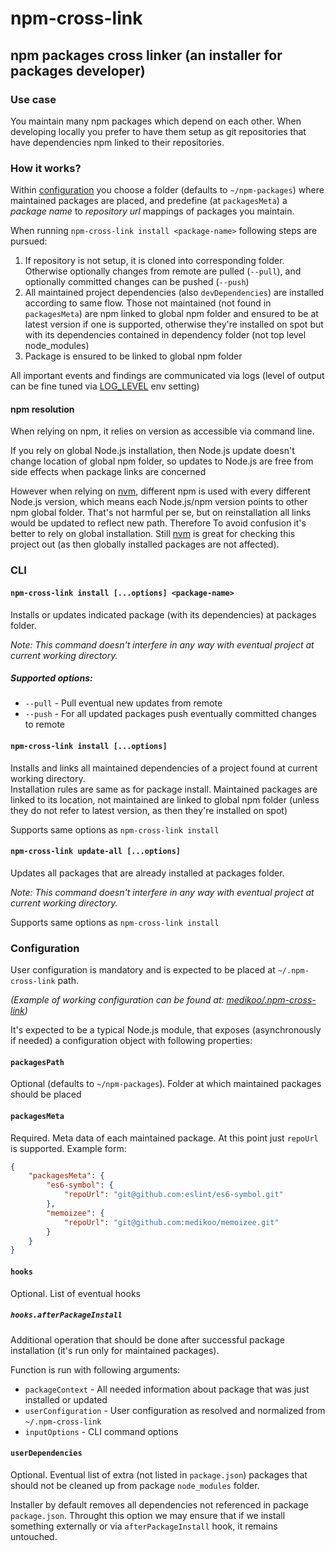 # npm-cross-link

## npm packages cross linker (an installer for packages developer)

### Use case

You maintain many npm packages which depend on each other. When developing locally you prefer to have them setup as git repositories that have dependencies npm linked to their repositories.

### How it works?

Within [configuration](#configuration) you choose a folder (defaults to `~/npm-packages`) where maintained packages are placed, and predefine (at `packagesMeta`) a _package name_ to _repository url_ mappings of packages you maintain.

When running `npm-cross-link install <package-name>` following steps are pursued:

1. If repository is not setup, it is cloned into corresponding folder. Otherwise optionally changes from remote are pulled (`--pull`), and optionally committed changes can be pushed (`--push`)
2. All maintained project dependencies (also `devDependencies`) are installed according to same flow. Those not maintained (not found in `packagesMeta`) are npm linked to global npm folder and ensured to be at latest version if one is supported, otherwise they're installed on spot but with its dependencies contained in dependency folder (not top level node_modules)
3. Package is ensured to be linked to global npm folder

All important events and findings are communicated via logs (level of output can be fine tuned via [LOG_LEVEL](https://github.com/medikoo/log4/#log_level) env setting)

#### npm resolution

When relying on npm, it relies on version as accessible via command line.

If you rely on global Node.js installation, then Node.js update doesn't change location of global npm folder, so updates to Node.js are free from side effects when package links are concerned

However when relying on [nvm](https://github.com/creationix/nvm), different npm is used with every different Node.js version, which means each Node.js/npm version points to other npm global folder. That's not harmful per se, but on reinstallation all links would be updated to reflect new path. Therefore To avoid confusion it's better to rely on global installation. Still [nvm](https://github.com/creationix/nvm) is great for checking this project out (as then globally installed packages are not affected).

### CLI

#### `npm-cross-link install [...options] <package-name>`

Installs or updates indicated package (with its dependencies) at packages folder.

_Note: This command doesn't interfere in any way with eventual project at current working directory._

##### Supported options:

-   `--pull` - Pull eventual new updates from remote
-   `--push` - For all updated packages push eventually committed changes to remote

#### `npm-cross-link install [...options]`

Installs and links all maintained dependencies of a project found at current working directory.  
Installation rules are same as for package install. Maintained packages are linked to its location, not maintained are linked to global npm folder (unless they do not refer to latest version, as then they're installed on spot)

Supports same options as `npm-cross-link install`

#### `npm-cross-link update-all [...options]`

Updates all packages that are already installed at packages folder.

_Note: This command doesn't interfere in any way with eventual project at current working directory._

Supports same options as `npm-cross-link install`

### Configuration

User configuration is mandatory and is expected to be placed at `~/.npm-cross-link` path.

_(Example of working configuration can be found at: [medikoo/.npm-cross-link](https://github.com/medikoo/.npm-cross-link/))_

It's expected to be a typical Node.js module, that exposes (asynchronously if needed) a configuration object with following properties:

#### `packagesPath`

Optional (defaults to `~/npm-packages`). Folder at which maintained packages should be placed

#### `packagesMeta`

Required. Meta data of each maintained package. At this point just `repoUrl` is supported. Example form:

```json
{
	"packagesMeta": {
		"es6-symbol": {
			"repoUrl": "git@github.com:eslint/es6-symbol.git"
		},
		"memoizee": {
			"repoUrl": "git@github.com:medikoo/memoizee.git"
		}
	}
}
```

#### `hooks`

Optional. List of eventual hooks

##### `hooks.afterPackageInstall`

Additional operation that should be done after successful package installation (it's run only for maintained packages).

Function is run with following arguments:

-   `packageContext` - All needed information about package that was just installed or updated
-   `userConfiguration` - User configuration as resolved and normalized from `~/.npm-cross-link`
-   `inputOptions` - CLI command options

#### `userDependencies`

Optional. Eventual list of extra (not listed in `package.json`) packages that should not be cleaned up from package `node_modules` folder.

Installer by default removes all dependencies not referenced in package `package.json`. Throught this option we may ensure that if we install something externally or via `afterPackageInstall` hook, it remains untouched.
